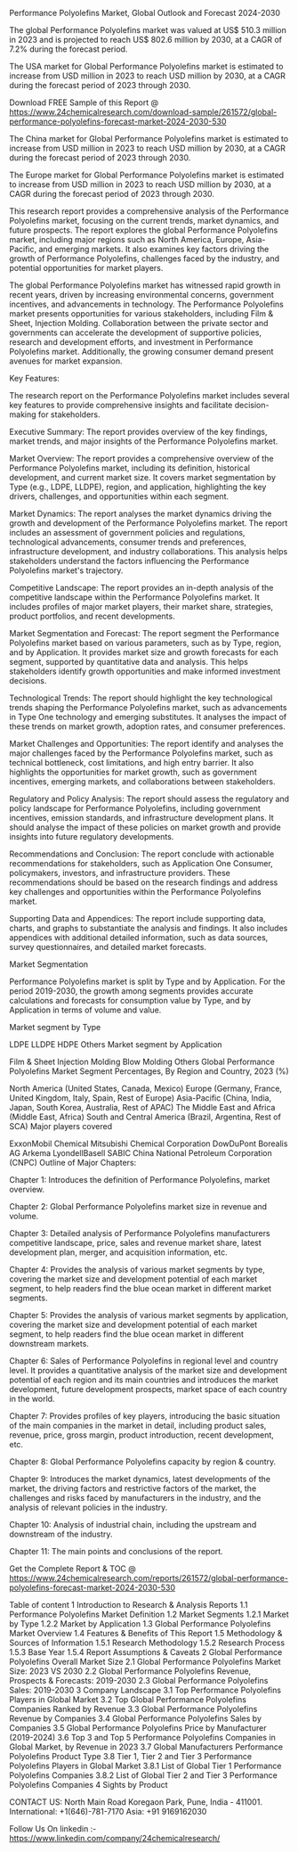 Performance Polyolefins Market, Global Outlook and Forecast 2024-2030

The global Performance Polyolefins market was valued at US$ 510.3 million in 2023 and is projected to reach US$ 802.6 million by 2030, at a CAGR of 7.2% during the forecast period.

The USA market for Global Performance Polyolefins market is estimated to increase from USD million in 2023 to reach USD million by 2030, at a CAGR during the forecast period of 2023 through 2030.

Download FREE Sample of this Report @ https://www.24chemicalresearch.com/download-sample/261572/global-performance-polyolefins-forecast-market-2024-2030-530

The China market for Global Performance Polyolefins market is estimated to increase from USD million in 2023 to reach USD million by 2030, at a CAGR during the forecast period of 2023 through 2030.

The Europe market for Global Performance Polyolefins market is estimated to increase from USD million in 2023 to reach USD million by 2030, at a CAGR during the forecast period of 2023 through 2030.



This research report provides a comprehensive analysis of the Performance Polyolefins market, focusing on the current trends, market dynamics, and future prospects. The report explores the global Performance Polyolefins market, including major regions such as North America, Europe, Asia-Pacific, and emerging markets. It also examines key factors driving the growth of Performance Polyolefins, challenges faced by the industry, and potential opportunities for market players.

The global Performance Polyolefins market has witnessed rapid growth in recent years, driven by increasing environmental concerns, government incentives, and advancements in technology. The Performance Polyolefins market presents opportunities for various stakeholders, including Film & Sheet, Injection Molding. Collaboration between the private sector and governments can accelerate the development of supportive policies, research and development efforts, and investment in Performance Polyolefins market. Additionally, the growing consumer demand present avenues for market expansion.

Key Features:

The research report on the Performance Polyolefins market includes several key features to provide comprehensive insights and facilitate decision-making for stakeholders.

Executive Summary: The report provides overview of the key findings, market trends, and major insights of the Performance Polyolefins market.

Market Overview: The report provides a comprehensive overview of the Performance Polyolefins market, including its definition, historical development, and current market size. It covers market segmentation by Type (e.g., LDPE, LLDPE), region, and application, highlighting the key drivers, challenges, and opportunities within each segment.

Market Dynamics: The report analyses the market dynamics driving the growth and development of the Performance Polyolefins market. The report includes an assessment of government policies and regulations, technological advancements, consumer trends and preferences, infrastructure development, and industry collaborations. This analysis helps stakeholders understand the factors influencing the Performance Polyolefins market's trajectory.

Competitive Landscape: The report provides an in-depth analysis of the competitive landscape within the Performance Polyolefins market. It includes profiles of major market players, their market share, strategies, product portfolios, and recent developments.

Market Segmentation and Forecast: The report segment the Performance Polyolefins market based on various parameters, such as by Type, region, and by Application. It provides market size and growth forecasts for each segment, supported by quantitative data and analysis. This helps stakeholders identify growth opportunities and make informed investment decisions.

Technological Trends: The report should highlight the key technological trends shaping the Performance Polyolefins market, such as advancements in Type One technology and emerging substitutes. It analyses the impact of these trends on market growth, adoption rates, and consumer preferences.

Market Challenges and Opportunities: The report identify and analyses the major challenges faced by the Performance Polyolefins market, such as technical bottleneck, cost limitations, and high entry barrier. It also highlights the opportunities for market growth, such as government incentives, emerging markets, and collaborations between stakeholders.

Regulatory and Policy Analysis: The report should assess the regulatory and policy landscape for Performance Polyolefins, including government incentives, emission standards, and infrastructure development plans. It should analyse the impact of these policies on market growth and provide insights into future regulatory developments.

Recommendations and Conclusion: The report conclude with actionable recommendations for stakeholders, such as Application One Consumer, policymakers, investors, and infrastructure providers. These recommendations should be based on the research findings and address key challenges and opportunities within the Performance Polyolefins market.

Supporting Data and Appendices: The report include supporting data, charts, and graphs to substantiate the analysis and findings. It also includes appendices with additional detailed information, such as data sources, survey questionnaires, and detailed market forecasts.

Market Segmentation

Performance Polyolefins market is split by Type and by Application. For the period 2019-2030, the growth among segments provides accurate calculations and forecasts for consumption value by Type, and by Application in terms of volume and value.

Market segment by Type

LDPE
LLDPE
HDPE
Others
Market segment by Application

Film & Sheet
Injection Molding
Blow Molding
Others
Global Performance Polyolefins Market Segment Percentages, By Region and Country, 2023 (%)

North America (United States, Canada, Mexico)
Europe (Germany, France, United Kingdom, Italy, Spain, Rest of Europe)
Asia-Pacific (China, India, Japan, South Korea, Australia, Rest of APAC)
The Middle East and Africa (Middle East, Africa)
South and Central America (Brazil, Argentina, Rest of SCA)
Major players covered

ExxonMobil Chemical
Mitsubishi Chemical Corporation
DowDuPont
Borealis AG
Arkema
LyondellBasell
SABIC
China National Petroleum Corporation (CNPC)
Outline of Major Chapters:

Chapter 1: Introduces the definition of Performance Polyolefins, market overview.

Chapter 2: Global Performance Polyolefins market size in revenue and volume.

Chapter 3: Detailed analysis of Performance Polyolefins manufacturers competitive landscape, price, sales and revenue market share, latest development plan, merger, and acquisition information, etc.

Chapter 4: Provides the analysis of various market segments by type, covering the market size and development potential of each market segment, to help readers find the blue ocean market in different market segments.

Chapter 5: Provides the analysis of various market segments by application, covering the market size and development potential of each market segment, to help readers find the blue ocean market in different downstream markets.

Chapter 6: Sales of Performance Polyolefins in regional level and country level. It provides a quantitative analysis of the market size and development potential of each region and its main countries and introduces the market development, future development prospects, market space of each country in the world.

Chapter 7: Provides profiles of key players, introducing the basic situation of the main companies in the market in detail, including product sales, revenue, price, gross margin, product introduction, recent development, etc.

Chapter 8: Global Performance Polyolefins capacity by region & country.

Chapter 9: Introduces the market dynamics, latest developments of the market, the driving factors and restrictive factors of the market, the challenges and risks faced by manufacturers in the industry, and the analysis of relevant policies in the industry.

Chapter 10: Analysis of industrial chain, including the upstream and downstream of the industry.

Chapter 11: The main points and conclusions of the report.

Get the Complete Report & TOC @ https://www.24chemicalresearch.com/reports/261572/global-performance-polyolefins-forecast-market-2024-2030-530

Table of content
1 Introduction to Research & Analysis Reports
1.1 Performance Polyolefins Market Definition
1.2 Market Segments
1.2.1 Market by Type
1.2.2 Market by Application
1.3 Global Performance Polyolefins Market Overview
1.4 Features & Benefits of This Report
1.5 Methodology & Sources of Information
1.5.1 Research Methodology
1.5.2 Research Process
1.5.3 Base Year
1.5.4 Report Assumptions & Caveats
2 Global Performance Polyolefins Overall Market Size
2.1 Global Performance Polyolefins Market Size: 2023 VS 2030
2.2 Global Performance Polyolefins Revenue, Prospects & Forecasts: 2019-2030
2.3 Global Performance Polyolefins Sales: 2019-2030
3 Company Landscape
3.1 Top Performance Polyolefins Players in Global Market
3.2 Top Global Performance Polyolefins Companies Ranked by Revenue
3.3 Global Performance Polyolefins Revenue by Companies
3.4 Global Performance Polyolefins Sales by Companies
3.5 Global Performance Polyolefins Price by Manufacturer (2019-2024)
3.6 Top 3 and Top 5 Performance Polyolefins Companies in Global Market, by Revenue in 2023
3.7 Global Manufacturers Performance Polyolefins Product Type
3.8 Tier 1, Tier 2 and Tier 3 Performance Polyolefins Players in Global Market
3.8.1 List of Global Tier 1 Performance Polyolefins Companies
3.8.2 List of Global Tier 2 and Tier 3 Performance Polyolefins Companies
4 Sights by Product

CONTACT US:
North Main Road Koregaon Park, Pune, India - 411001.
International: +1(646)-781-7170
Asia: +91 9169162030

Follow Us On linkedin :- https://www.linkedin.com/company/24chemicalresearch/
